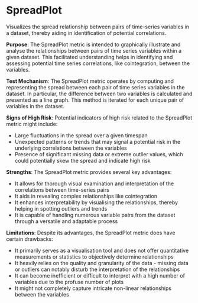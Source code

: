 # SpreadPlot

Visualizes the spread relationship between pairs of time-series variables in a dataset, thereby aiding in
identification of potential correlations.

**Purpose**:
The SpreadPlot metric is intended to graphically illustrate and analyse the relationships between pairs of time
series variables within a given dataset. This facilitated understanding helps in identifying and assessing
potential time series correlations, like cointegration, between the variables.

**Test Mechanism**:
The SpreadPlot metric operates by computing and representing the spread between each pair of time series variables
in the dataset. In particular, the difference between two variables is calculated and presented as a line graph.
This method is iterated for each unique pair of variables in the dataset.

**Signs of High Risk**:
Potential indicators of high risk related to the SpreadPlot metric might include:

- Large fluctuations in the spread over a given timespan
- Unexpected patterns or trends that may signal a potential risk in the underlying correlations between the
variables
- Presence of significant missing data or extreme outlier values, which could potentially skew the spread and
indicate high risk

**Strengths**:
The SpreadPlot metric provides several key advantages:

- It allows for thorough visual examination and interpretation of the correlations between time-series pairs
- It aids in revealing complex relationships like cointegration
- It enhances interpretability by visualising the relationships, thereby helping in spotting outliers and trends
- It is capable of handling numerous variable pairs from the dataset through a versatile and adaptable process

**Limitations**:
Despite its advantages, the SpreadPlot metric does have certain drawbacks:

- It primarily serves as a visualisation tool and does not offer quantitative measurements or statistics to
objectively determine relationships
- It heavily relies on the quality and granularity of the data - missing data or outliers can notably disturb the
interpretation of the relationships
- It can become inefficient or difficult to interpret with a high number of variables due to the profuse number of
plots
- It might not completely capture intricate non-linear relationships between the variables